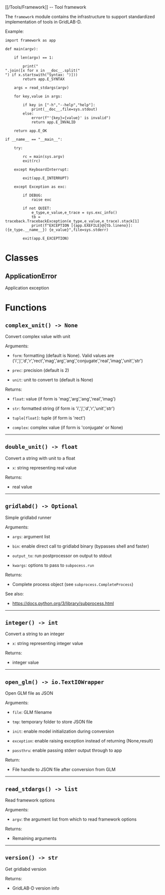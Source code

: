 [[/Tools/Framework]] -- Tool framework

The `framework` module contains the infrastructure to support standardized
implementation of tools in GridLAB-D.

Example:

~~~
import framework as app

def main(argv):

    if len(argv) == 1:

        print("
".join([x for x in __doc__.split("
") if x.startswith("Syntax: ")]))
        return app.E_SYNTAX

    args = read_stdargs(argv)

    for key,value in args:

        if key in ["-h","--help","help"]:
            print(__doc__,file=sys.stdout)
        else:
            error(f"'{key}={value}' is invalid")
            return app.E_INVALID

    return app.E_OK

if __name__ == "__main__":

    try:

        rc = main(sys.argv)
        exit(rc)

    except KeyboardInterrupt:

        exit(app.E_INTERRUPT)

    except Exception as exc:

        if DEBUG:
            raise exc

        if not QUIET:
            e_type,e_value,e_trace = sys.exc_info()
            tb = traceback.TracebackException(e_type,e_value,e_trace).stack[1]
            print(f"EXCEPTION [{app.EXEFILE}@{tb.lineno}]: ({e_type.__name__}) {e_value}",file=sys.stderr)

        exit(app.E_EXCEPTION)
~~~



# Classes

## ApplicationError

Application exception

# Functions

## `complex_unit() -> None`

Convert complex value with unit

Arguments:

* `form`: formatting (default is None). Valid values are
('i','j','d','r','rect','mag','arg','ang','conjugate','real','imag','unit','str')

* `prec`: precision (default is 2)

* `unit`: unit to convert to (default is None)

Returns:

* `float`: value (if form is 'mag','arg','ang','real','imag')

* `str`: formatted string (if form is 'i','j','d','r','unit','str')

* `tuple[float]`: tuple (if form is 'rect')

* `complex`: complex value (if form is 'conjugate' or None)


---

## `double_unit() -> float`

Convert a string with unit to a float

* `x`: string representing real value

Returns:

* real value


---

## `gridlabd() -> Optional`

Simple gridlabd runner

Arguments:

* `args`: argument list

* `bin`: enable direct call to gridlabd binary (bypasses shell and faster)

* `output_to`: run postprocessor on output to stdout

* `kwargs`: options to pass to `subpocess.run`

Returns:

* Complete process object (see `subprocess.CompleteProcess`)

See also:

* https://docs.python.org/3/library/subprocess.html


---

## `integer() -> int`

Convert a string to an integer

* `x`: string representing integer value

Returns:

* integer value


---

## `open_glm() -> io.TextIOWrapper`

Open GLM file as JSON

Arguments:

* `file`: GLM filename

* `tmp`: temporary folder to store JSON file

* `init`: enable model initialization during conversion

* `exception`: enable raising exception instead of returning (None,result)

* `passthru`: enable passing stderr output through to app

Return:

* File handle to JSON file after conversion from GLM


---

## `read_stdargs() -> list`

Read framework options

Arguments:

* `argv`: the argument list from which to read framework options

Returns:

* Remaining arguments


---

## `version() -> str`

Get gridlabd version

Returns:

* GridLAB-D version info

